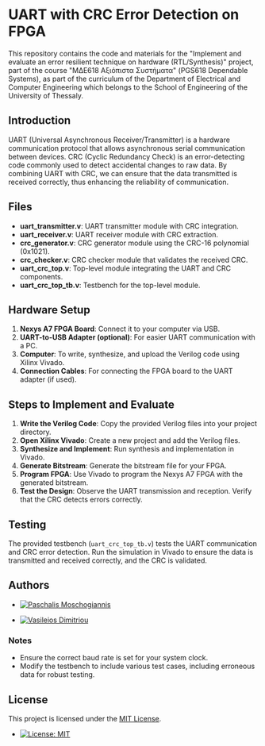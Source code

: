 # UART with CRC Error Detection on FPGA

This repository contains the code and materials for the "Implement and evaluate an error resilient technique on hardware (RTL/Synthesis)" project, part of the course "ΜΔΕ618 Αξιόπιστα Συστήματα" (PGS618 Dependable Systems), as part of the curriculum of the Department of Electrical and Computer Engineering which belongs to the School of Engineering of the University of Thessaly.

## Introduction

UART (Universal Asynchronous Receiver/Transmitter) is a hardware communication protocol that allows asynchronous serial communication between devices. CRC (Cyclic Redundancy Check) is an error-detecting code commonly used to detect accidental changes to raw data. By combining UART with CRC, we can ensure that the data transmitted is received correctly, thus enhancing the reliability of communication.

## Files

- **uart_transmitter.v**: UART transmitter module with CRC integration.
- **uart_receiver.v**: UART receiver module with CRC extraction.
- **crc_generator.v**: CRC generator module using the CRC-16 polynomial (0x1021).
- **crc_checker.v**: CRC checker module that validates the received CRC.
- **uart_crc_top.v**: Top-level module integrating the UART and CRC components.
- **uart_crc_top_tb.v**: Testbench for the top-level module.

## Hardware Setup

1. **Nexys A7 FPGA Board**: Connect it to your computer via USB.
2. **UART-to-USB Adapter (optional)**: For easier UART communication with a PC.
3. **Computer**: To write, synthesize, and upload the Verilog code using Xilinx Vivado.
4. **Connection Cables**: For connecting the FPGA board to the UART adapter (if used).

## Steps to Implement and Evaluate

1. **Write the Verilog Code**: Copy the provided Verilog files into your project directory.
2. **Open Xilinx Vivado**: Create a new project and add the Verilog files.
3. **Synthesize and Implement**: Run synthesis and implementation in Vivado.
4. **Generate Bitstream**: Generate the bitstream file for your FPGA.
5. **Program FPGA**: Use Vivado to program the Nexys A7 FPGA with the generated bitstream.
6. **Test the Design**: Observe the UART transmission and reception. Verify that the CRC detects errors correctly.

## Testing

The provided testbench (`uart_crc_top_tb.v`) tests the UART communication and CRC error detection. Run the simulation in Vivado to ensure the data is transmitted and received correctly, and the CRC is validated.

## Authors

- [![Paschalis Moschogiannis](https://img.shields.io/badge/GitHub-Paschalis_Moschogiannis-00FFFF?style=flat&logo=github)](https://github.com/Paschalis)

- [![Vasileios Dimitriou](https://img.shields.io/badge/GitHub-Vasileios_Dimitriou-7FFF00?style=flat&logo=github)](https://github.com/Vasilisdi)

### Notes

- Ensure the correct baud rate is set for your system clock.
- Modify the testbench to include various test cases, including erroneous data for robust testing.

## License

This project is licensed under the [MIT License](LICENSE).

- [![License: MIT](https://img.shields.io/badge/License-MIT-yellow.svg)](https://opensource.org/licenses/MIT)